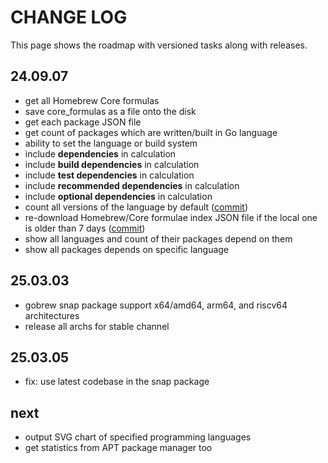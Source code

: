 # CHANGE LOG

This page shows the roadmap with versioned tasks along with releases.

## 24.09.07

- get all Homebrew Core formulas
- save core_formulas as a file onto the disk
- get each package JSON file
- get count of packages which are written/built in Go language
- ability to set the language or build system
- include **dependencies** in calculation
- include **build dependencies** in calculation
- include **test dependencies** in calculation
- include **recommended dependencies** in calculation
- include **optional dependencies** in calculation
- count all versions of the language by default ([commit](https://github.com/abanoubha/gobrew/commit/7de9e76c03401ce70568417db550eda590bff919))
- re-download Homebrew/Core formulae index JSON file if the local one is older than 7 days ([commit](https://github.com/abanoubha/gobrew/commit/2a9713b90dd319203ec7692df81fb6c8e5759277))
- show all languages and count of their packages depend on them
- show all packages depends on specific language

## 25.03.03

- gobrew snap package support x64/amd64, arm64, and riscv64 architectures
- release all archs for stable channel

## 25.03.05

- fix: use latest codebase in the snap package

## next

- output SVG chart of specified programming languages
- get statistics from APT package manager too
